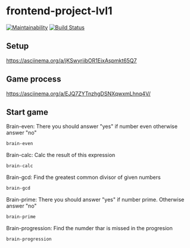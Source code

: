 # frontend-project-lvl1
[![Maintainability](https://api.codeclimate.com/v1/badges/58106cc97b19590f62c2/maintainability)](https://codeclimate.com/github/AlSerP/frontend-project-lvl1/maintainability)
[![Build Status](https://travis-ci.org/AlSerP/frontend-project-lvl1.svg?branch=master)](https://travis-ci.org/AlSerP/frontend-project-lvl1)

## Setup
https://asciinema.org/a/jKSwyriibOR1EjxAspmkt65Q7

## Game process
https://asciinema.org/a/EJQ7ZYTnzhgDSNXqwxmLhnq4V/

## Start game

Brain-even:
There you should answer "yes" if number even otherwise answer "no"

```bash
brain-even
```

Brain-calc:
Calc the result of this expression

```bash
brain-calc
```

Brain-gcd:
Find the greatest common divisor of given numbers

```bash
brain-gcd
```

Brain-prime:
There you should answer "yes" if number prime. Otherwise answer "no"

```bash
brain-prime
```

Brain-progression:
Find the numder thar is missed in the progresion

```bash
brain-progression
```
